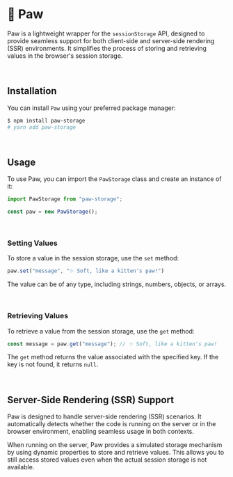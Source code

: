 # 🐾 Paw
Paw is a lightweight wrapper for the `sessionStorage` API, designed to provide seamless support for both client-side and server-side rendering (SSR) environments. It simplifies the process of storing and retrieving values in the browser's session storage.

<br />

## Installation
You can install `Paw` using your preferred package manager:

```sh
$ npm install paw-storage
# yarn add paw-storage
```

<br />

## Usage
To use Paw, you can import the `PawStorage` class and create an instance of it:

```TypeScript
import PawStorage from "paw-storage";

const paw = new PawStorage();
```

<br />

### Setting Values
To store a value in the session storage, use the `set` method:

```TypeScript
paw.set("message", "✨ Soft, like a kitten's paw!")
```

The value can be of any type, including strings, numbers, objects, or arrays.

<br />

### Retrieving Values
To retrieve a value from the session storage, use the `get` method:

```TypeScript
const message = paw.get("message"); // ✨ Soft, like a kitten's paw!
```

The `get` method returns the value associated with the specified key. If the key is not found, it returns `null`.

<br />

## Server-Side Rendering (SSR) Support
Paw is designed to handle server-side rendering (SSR) scenarios. It automatically detects whether the code is running on the server or in the browser environment, enabling seamless usage in both contexts.

When running on the server, Paw provides a simulated storage mechanism by using dynamic properties to store and retrieve values. This allows you to still access stored values even when the actual session storage is not available.

